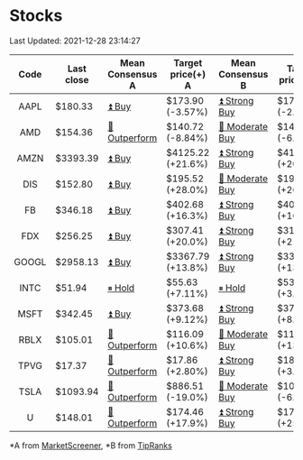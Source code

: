 # Stocks
Last Updated: 2021-12-28 23:14:27

|Code|Last close|Mean Consensus A|Target price(+) A|Mean Consensus B|Target price(+) B|
|:--:|-|-|-|-|-|
|AAPL|$180.33|[⏫ Buy](https://m.marketscreener.com/quote/stock/-4849/)|$173.90 (-3.57%)|[⏫ Strong Buy](https://www.tipranks.com/stocks/aapl/forecast)|$175.28 (-2.36%)|
|AMD|$154.36|[🔼 Outperform](https://m.marketscreener.com/quote/stock/-19475876/)|$140.72 (-8.84%)|[🔼 Moderate Buy](https://www.tipranks.com/stocks/amd/forecast)|$143.15 (-6.44%)|
|AMZN|$3393.39|[⏫ Buy](https://m.marketscreener.com/quote/stock/-12864605/)|$4125.22 (+21.6%)|[⏫ Strong Buy](https://www.tipranks.com/stocks/amzn/forecast)|$4127.50 (+20.57%)|
|DIS|$152.80|[⏫ Buy](https://m.marketscreener.com/quote/stock/-4842/)|$195.52 (+28.0%)|[🔼 Moderate Buy](https://www.tipranks.com/stocks/dis/forecast)|$196.21 (+26.42%)|
|FB|$346.18|[⏫ Buy](https://m.marketscreener.com/quote/stock/-10547141/)|$402.68 (+16.3%)|[⏫ Strong Buy](https://www.tipranks.com/stocks/fb/forecast)|$406.31 (+16.37%)|
|FDX|$256.25|[⏫ Buy](https://m.marketscreener.com/quote/stock/-12585/)|$307.41 (+20.0%)|[⏫ Strong Buy](https://www.tipranks.com/stocks/fdx/forecast)|$311.31 (+21.49%)|
|GOOGL|$2958.13|[⏫ Buy](https://m.marketscreener.com/quote/stock/-24203373/)|$3367.79 (+13.8%)|[⏫ Strong Buy](https://www.tipranks.com/stocks/googl/forecast)|$3368.75 (+13.88%)|
|INTC|$51.94|[⏸ Hold](https://m.marketscreener.com/quote/stock/-4829/)|$55.63 (+7.11%)|[⏸ Hold](https://www.tipranks.com/stocks/intc/forecast)|$53.80 (+3.80%)|
|MSFT|$342.45|[⏫ Buy](https://m.marketscreener.com/quote/stock/-4835/)|$373.68 (+9.12%)|[⏫ Strong Buy](https://www.tipranks.com/stocks/msft/forecast)|$370.23 (+8.19%)|
|RBLX|$105.01|[🔼 Outperform](https://m.marketscreener.com/quote/stock/-117793644/)|$116.09 (+10.6%)|[🔼 Moderate Buy](https://www.tipranks.com/stocks/rblx/forecast)|$116.90 (+13.23%)|
|TPVG|$17.37|[🔼 Outperform](https://m.marketscreener.com/quote/stock/-15933327/)|$17.86 (+2.80%)|[⏫ Strong Buy](https://www.tipranks.com/stocks/tpvg/forecast)|$18.13 (+3.30%)|
|TSLA|$1093.94|[🔼 Outperform](https://m.marketscreener.com/quote/stock/-6344549/)|$886.51 (-19.0%)|[🔼 Moderate Buy](https://www.tipranks.com/stocks/tsla/forecast)|$1016.68 (-6.69%)|
|U|$148.01|[🔼 Outperform](https://m.marketscreener.com/quote/stock/-112492634/)|$174.46 (+17.9%)|[⏫ Strong Buy](https://www.tipranks.com/stocks/u/forecast)|$178.86 (+25.85%)|


*A from [MarketScreener](https://www.marketscreener.com), *B from [TipRanks](https://www.tipranks.com)
